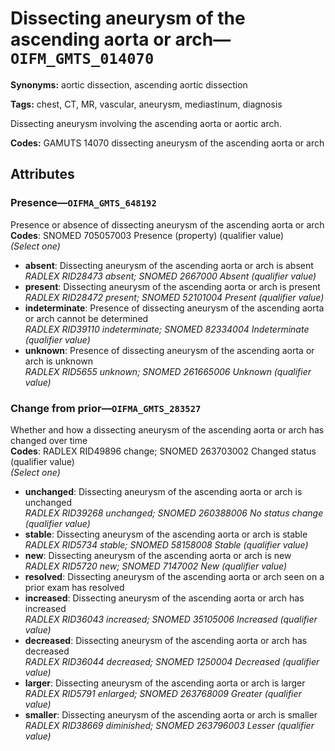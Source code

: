 # Dissecting aneurysm of the ascending aorta or arch—`OIFM_GMTS_014070`

**Synonyms:** aortic dissection, ascending aortic dissection

**Tags:** chest, CT, MR, vascular, aneurysm, mediastinum, diagnosis

Dissecting aneurysm involving the ascending aorta or aortic arch.

**Codes:** GAMUTS 14070 dissecting aneurysm of the ascending aorta or arch

## Attributes

### Presence—`OIFMA_GMTS_648192`

Presence or absence of dissecting aneurysm of the ascending aorta or arch  
**Codes**: SNOMED 705057003 Presence (property) (qualifier value)  
*(Select one)*

- **absent**: Dissecting aneurysm of the ascending aorta or arch is absent  
_RADLEX RID28473 absent; SNOMED 2667000 Absent (qualifier value)_
- **present**: Dissecting aneurysm of the ascending aorta or arch is present  
_RADLEX RID28472 present; SNOMED 52101004 Present (qualifier value)_
- **indeterminate**: Presence of dissecting aneurysm of the ascending aorta or arch cannot be determined  
_RADLEX RID39110 indeterminate; SNOMED 82334004 Indeterminate (qualifier value)_
- **unknown**: Presence of dissecting aneurysm of the ascending aorta or arch is unknown  
_RADLEX RID5655 unknown; SNOMED 261665006 Unknown (qualifier value)_

### Change from prior—`OIFMA_GMTS_283527`

Whether and how a dissecting aneurysm of the ascending aorta or arch has changed over time  
**Codes**: RADLEX RID49896 change; SNOMED 263703002 Changed status (qualifier value)  
*(Select one)*

- **unchanged**: Dissecting aneurysm of the ascending aorta or arch is unchanged  
_RADLEX RID39268 unchanged; SNOMED 260388006 No status change (qualifier value)_
- **stable**: Dissecting aneurysm of the ascending aorta or arch is stable  
_RADLEX RID5734 stable; SNOMED 58158008 Stable (qualifier value)_
- **new**: Dissecting aneurysm of the ascending aorta or arch is new  
_RADLEX RID5720 new; SNOMED 7147002 New (qualifier value)_
- **resolved**: Dissecting aneurysm of the ascending aorta or arch seen on a prior exam has resolved  
- **increased**: Dissecting aneurysm of the ascending aorta or arch has increased  
_RADLEX RID36043 increased; SNOMED 35105006 Increased (qualifier value)_
- **decreased**: Dissecting aneurysm of the ascending aorta or arch has decreased  
_RADLEX RID36044 decreased; SNOMED 1250004 Decreased (qualifier value)_
- **larger**: Dissecting aneurysm of the ascending aorta or arch is larger  
_RADLEX RID5791 enlarged; SNOMED 263768009 Greater (qualifier value)_
- **smaller**: Dissecting aneurysm of the ascending aorta or arch is smaller  
_RADLEX RID38669 diminished; SNOMED 263796003 Lesser (qualifier value)_